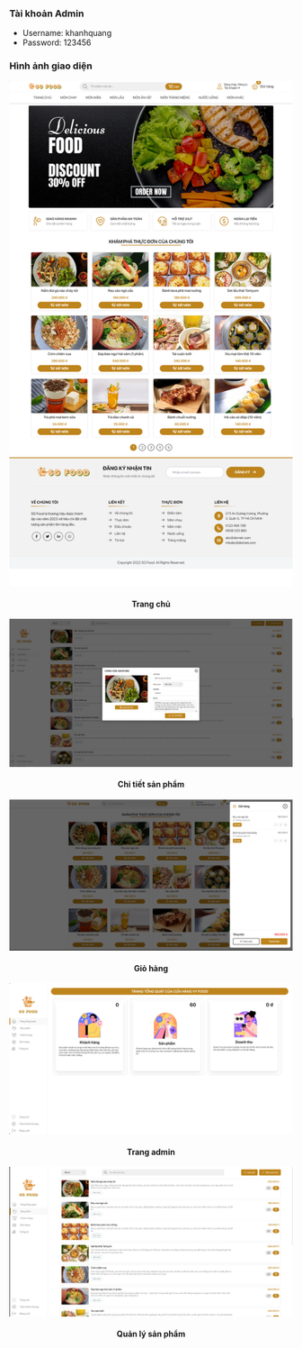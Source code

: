 ### Tài khoản Admin

-  Username: khanhquang
-  Password: 123456

### Hình ảnh giao diện

![Alt text](./assets/img/img-github/trangchu.png)

<h4 align="center">Trang chủ</h4>

![Alt text](./assets/img/img-github/product.png)

<h4 align="center">Chi tiết sản phẩm</h4>

![Alt text](./assets/img/img-github/giohang.png)

<h4 align="center">Giỏ hàng</h4>

![Alt text](./assets/img/img-github/admin.png)

<h4 align="center">Trang admin</h4>

![Alt text](./assets/img/img-github/admin-product.png)

<h4 align="center">Quản lý sản phẩm</h4>
